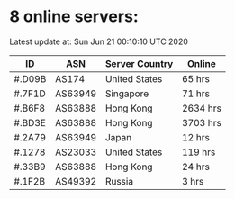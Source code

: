 # 8 online servers:

Latest update at: Sun Jun 21 00:10:10 UTC 2020

| ID | ASN | Server Country | Online |
| -- | --- | -------------- | ------ |
| #.D09B | AS174 | United States | 65 hrs |
| #.7F1D | AS63949 | Singapore | 71 hrs |
| #.B6F8 | AS63888 | Hong Kong | 2634 hrs |
| #.BD3E | AS63888 | Hong Kong | 3703 hrs |
| #.2A79 | AS63949 | Japan | 12 hrs |
| #.1278 | AS23033 | United States | 119 hrs |
| #.33B9 | AS63888 | Hong Kong | 24 hrs |
| #.1F2B | AS49392 | Russia | 3 hrs |

